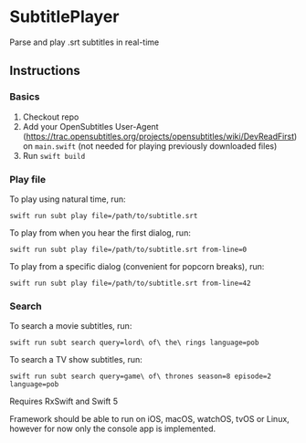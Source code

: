 # SubtitlePlayer

Parse and play .srt subtitles in real-time

## Instructions

### Basics
1. Checkout repo
2. Add your OpenSubtitles User-Agent (https://trac.opensubtitles.org/projects/opensubtitles/wiki/DevReadFirst) on `main.swift` (not needed for playing previously downloaded files)
3. Run `swift build`

### Play file
To play using natural time, run:
```shell
swift run subt play file=/path/to/subtitle.srt
```

To play from when you hear the first dialog, run:
```shell
swift run subt play file=/path/to/subtitle.srt from-line=0
```

To play from a specific dialog (convenient for popcorn breaks), run:
```shell
swift run subt play file=/path/to/subtitle.srt from-line=42
```

### Search
To search a movie subtitles, run:
```shell
swift run subt search query=lord\ of\ the\ rings language=pob
```

To search a TV show subtitles, run:
```shell
swift run subt search query=game\ of\ thrones season=8 episode=2 language=pob
```

Requires RxSwift and Swift 5

Framework should be able to run on iOS, macOS, watchOS, tvOS or Linux, however for now only the console app is implemented.